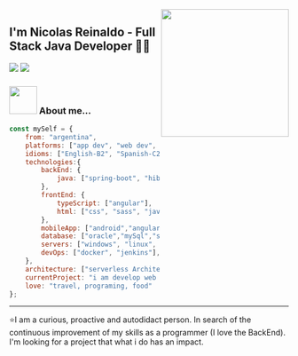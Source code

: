 <img align='right' src="https://media.giphy.com/media/hO8uTzEOefFh3Yv5gm/giphy.gif" width="230">

## I'm Nicolas Reinaldo - Full Stack Java Developer 👨‍💻

[![](https://img.shields.io/badge/LinkedIn-nicolasreinaldo-blue)](https://www.linkedin.com/in/nicolas-reinaldo-544a1b153/?locale=en_US)
[![](https://img.shields.io/badge/Gmail-nicoreinaldo06@gmail.com-red)](mail:nicoreinaldo06@gmail.com)


### <img src="https://media.giphy.com/media/VgCDAzcKvsR6OM0uWg/giphy.gif" width="50"> About me...  

```javascript
const mySelf = {
    from: "argentina",
    platforms: ["app dev", "web dev", "services"],
    idioms: ["English-B2", "Spanish-C2", "Italian-A1"],
    technologies:{
        backEnd: {
            java: ["spring-boot", "hibernet", "jpa", "j2ee"],
        },
        frontEnd: {
            typeScript: ["angular"],
            html: ["css", "sass", "javaScript"]
        },
        mobileApp: ["android","angular"],
        database: ["oracle","mySql","sql","postrgre","db2"],
        servers: ["windows", "linux", "Ssh", "Sftp"],
        devOps: ["docker", "jenkins"],
    },
    architecture: ["serverless Architecture", "microservices", "monolith", "spa"],
    currentProject: "i am develop web site for SanCor Salud is a health company",
    love: "travel, programing, food"
};
```

---
⭐️I am a curious, proactive and autodidact person.
  In search of the continuous improvement of my skills as a programmer (I love the BackEnd).
  I'm looking for a project that what i do has an impact.
